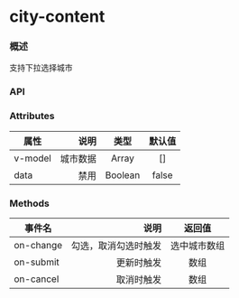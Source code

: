 # city-content

### 概述

支持下拉选择城市


<vuep template="#demo-city-content" :options="{ theme: 'mdn-like' }"></vuep>

<script v-pre type="text/x-template" id="demo-city-content">
<style>
#ex-filter-city {
    position: relative;
}
#ex-filter-city .position{
    position: absolute;
    top: 0;
    left: 0;
}
#ex-filter-city .cityPop {
    line-height: 32px;
    width: 104px;
    cursor: pointer;
    text-align: center;
    font-size: 14px;
    color: var(--color-hover);
}
#ex-filter-city .ivu-poptip-body {
    padding: 0;
}
#ex-filter-city .ivu-poptip-body-content {
    overflow: hidden;
}
</style>   
<template>
    <div id="ex-filter-city">
        <div class="position">
            <Poptip placement="bottom-start" width="220" v-model="visible" @on-popper-show="onPopperShow">
                <div class="cityPop hoverPop">
                    <i class="icon-funnel"></i>选择城市
                </div>
                <div class="api" slot="content">
                    <city-content v-model="checkCity" :data="selectCityData" @on-change="cityChange" @on-submit="submitCity" @on-cancel="cancelCity"></city-content>
                </div>
            </Poptip>
        </div>
    </div>
</template>
<script>
export default {
    data() {
        return {
            visible: false,
            checkCity: [],
            selectCityData: [],
            pageList: [{ "serviceType": 3, "score": 44.0, "lng": "116.643422281780261", "polygon": null, "serviceArea": 125600.0, "city": "北京市", "brandId": 240, "name": "麦当劳(迎宾中路餐厅)", "serviceScope": 200, "id": 2290, "lat": "40.321470735564624", "status": "SUCCESS" }]
        }
    },
    methods: {
        onPopperShow() {
            this.selectCityData.push(this.pageList);
        },
        cityChange(value) {
            this.checkCity = value;
            console.log(value)
        },
        submitCity(value) {
            this.visible = false;
        },
        cancelCity(value) {
            this.visible = false;
            console.log(value)
        }
    }
}

</script>



</script>

### API

### Attributes

| 属性        | 说明   |  类型  |  默认值 |
| --------   | -----:  | :----:  | :----:  |
| v-model    | 城市数据 |   Array    |   []    |
| data    | 禁用 |   Boolean    |   false    |


### Methods

| 事件名        | 说明   |  返回值  |
| --------   | -----:  | :----:  |
| on-change    | 勾选，取消勾选时触发 |   选中城市数组    |
| on-submit    | 更新时触发 |   数组    |
| on-cancel    | 取消时触发 |   数组    |